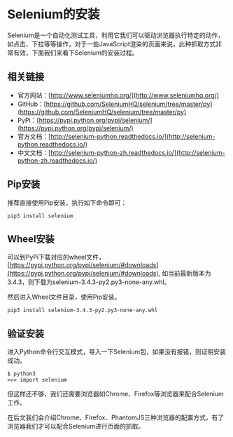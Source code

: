 # Selenium的安装

Selenium是一个自动化测试工具，利用它我们可以驱动浏览器执行特定的动作，如点击、下拉等等操作，对于一些JavaScript渲染的页面来说，此种抓取方式非常有效，下面我们来看下Selenium的安装过程。

## 相关链接

* 官方网站：[http://www.seleniumhq.org/](http://www.seleniumhq.org/)
* GitHub：[https://github.com/SeleniumHQ/selenium/tree/master/py](https://github.com/SeleniumHQ/selenium/tree/master/py)
* PyPi：[https://pypi.python.org/pypi/selenium/](https://pypi.python.org/pypi/selenium/)
* 官方文档：[http://selenium-python.readthedocs.io/](http://selenium-python.readthedocs.io/)
* 中文文档：[http://selenium-python-zh.readthedocs.io/](http://selenium-python-zh.readthedocs.io/)

## Pip安装

推荐直接使用Pip安装，执行如下命令即可：

```
pip3 install selenium
```

## Wheel安装

可以到PyPi下载对应的wheel文件，[https://pypi.python.org/pypi/selenium/#downloads](https://pypi.python.org/pypi/selenium/#downloads), 如当前最新版本为3.4.3，则下载为selenium-3.4.3-py2.py3-none-any.whl。

然后进入Wheel文件目录，使用Pip安装。

```
pip3 install selenium-3.4.3-py2.py3-none-any.whl
```

## 验证安装

进入Python命令行交互模式，导入一下Selenium包，如果没有报错，则证明安装成功。

```
$ python3
>>> import selenium
```

但这样还不够，我们还需要浏览器如Chrome、Firefox等浏览器来配合Selenium工作。

在后文我们会介绍Chrome、Firefox、PhantomJS三种浏览器的配置方式，有了浏览器我们才可以配合Selenium进行页面的抓取。